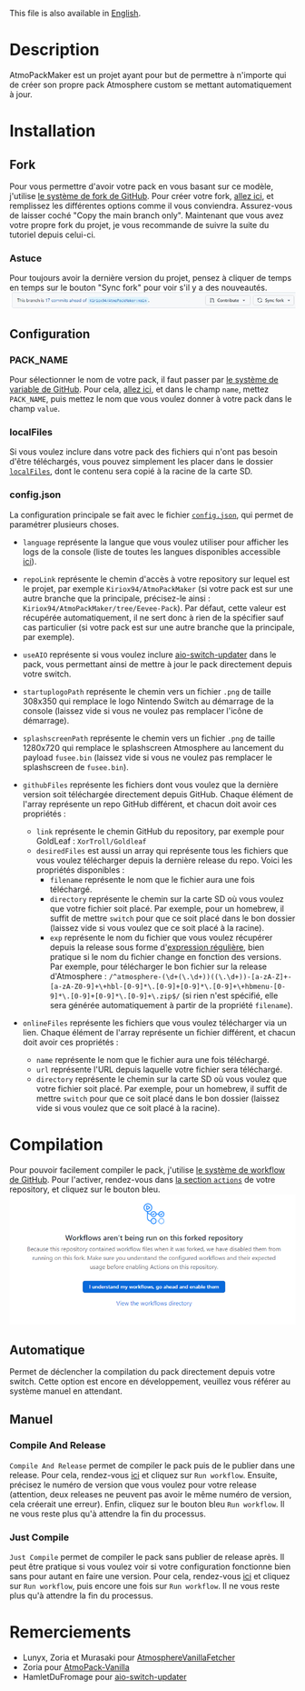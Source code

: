 This file is also available in [English](/readme.md).

# Description
AtmoPackMaker est un projet ayant pour but de permettre à n'importe qui de créer son propre pack Atmosphere custom se mettant automatiquement à jour.

# Installation
## Fork
Pour vous permettre d'avoir votre pack en vous basant sur ce modèle, j'utilise [le système de fork de GitHub](https://docs.github.com/fr/pull-requests/collaborating-with-pull-requests/working-with-forks/fork-a-repo). Pour créer votre fork, [allez ici](https://github.com/Kiriox94/AtmoPackMaker/fork), et remplissez les différentes options comme il vous conviendra. Assurez-vous de laisser coché "Copy the main branch only". Maintenant que vous avez votre propre fork du projet, je vous recommande de suivre la suite du tutoriel depuis celui-ci.

### Astuce
Pour toujours avoir la dernière version du projet, pensez à cliquer de temps en temps sur le bouton "Sync fork" pour voir s'il y a des nouveautés.\
![sync_fork_button](/.github/sync_fork_button.png)

## Configuration

### PACK_NAME
Pour sélectionner le nom de votre pack, il faut passer par [le système de variable de GitHub](https://docs.github.com/fr/actions/learn-github-actions/variables). Pour cela, [allez ici](../../settings/variables/actions/new), et dans le champ `name`, mettez `PACK_NAME`, puis mettez le nom que vous voulez donner à votre pack dans le champ `value`.

### localFiles
Si vous voulez inclure dans votre pack des fichiers qui n'ont pas besoin d'être téléchargés, vous pouvez simplement les placer dans le dossier [`localFiles`](/localFiles), dont le contenu sera copié à la racine de la carte SD.

### config.json
La configuration principale se fait avec le fichier [`config.json`](/config.json), qui permet de paramétrer plusieurs choses.

- `language` représente la langue que vous voulez utiliser pour afficher les logs de la console (liste de toutes les langues disponibles accessible [ici](/translation.csv)).

- `repoLink` représente le chemin d'accès à votre repository sur lequel est le projet, par exemple `Kiriox94/AtmoPackMaker` (si votre pack est sur une autre branche que la principale, précisez-le ainsi : `Kiriox94/AtmoPackMaker/tree/Eevee-Pack`). Par défaut, cette valeur est récupérée automatiquement, il ne sert donc à rien de la spécifier sauf cas particulier (si votre pack est sur une autre branche que la principale, par exemple).

- `useAIO` représente si vous voulez inclure [aio-switch-updater](https://github.com/HamletDuFromage/aio-switch-updater) dans le pack, vous permettant ainsi de mettre à jour le pack directement depuis votre switch.

- `startuplogoPath` représente le chemin vers un fichier `.png` de taille 308x350 qui remplace le logo Nintendo Switch au démarrage de la console (laissez vide si vous ne voulez pas remplacer l'icône de démarrage).

- `splashscreenPath` représente le chemin vers un fichier `.png` de taille 1280x720 qui remplace le splashscreen Atmosphere au lancement du payload `fusee.bin` (laissez vide si vous ne voulez pas remplacer le splashscreen de `fusee.bin`).

- `githubFiles` représente les fichiers dont vous voulez que la dernière version soit téléchargée directement depuis GitHub. Chaque élément de l'array représente un repo GitHub différent, et chacun doit avoir ces propriétés :
    - `link` représente le chemin GitHub du repository, par exemple pour GoldLeaf : `XorTroll/Goldleaf`
    - `desiredFiles` est aussi un array qui représente tous les fichiers que vous voulez télécharger depuis la dernière release du repo. Voici les propriétés disponibles :
        - `filename` représente le nom que le fichier aura une fois téléchargé.
        - `directory` représente le chemin sur la carte SD où vous voulez que votre fichier soit placé. Par exemple, pour un homebrew, il suffit de mettre `switch` pour que ce soit placé dans le bon dossier (laissez vide si vous voulez que ce soit placé à la racine).
        - `exp` représente le nom du fichier que vous voulez récupérer depuis la release sous forme d'[expression régulière](https://www.empirik.fr/nos-ressources/article/expressions-regulieres-ou-regex-definition-cas-dusages-et-exemples/), bien pratique si le nom du fichier change en fonction des versions. Par exemple, pour télécharger le bon fichier sur la release d'Atmosphere : `/^atmosphere-(\d+(\.\d+))((\.\d+))-[a-zA-Z]+-[a-zA-Z0-9]+\+hbl-[0-9]*\.[0-9]+[0-9]*\.[0-9]+\+hbmenu-[0-9]*\.[0-9]+[0-9]*\.[0-9]+\.zip$/` (si rien n'est spécifié, elle sera générée automatiquement à partir de la propriété `filename`).

- `onlineFiles` représente les fichiers que vous voulez télécharger via un lien. Chaque élément de l'array représente un fichier différent, et chacun doit avoir ces propriétés :
    - `name` représente le nom que le fichier aura une fois téléchargé.
    - `url` représente l'URL depuis laquelle votre fichier sera téléchargé.
    - `directory` représente le chemin sur la carte SD où vous voulez que votre fichier soit placé. Par exemple, pour un homebrew, il suffit de mettre `switch` pour que ce soit placé dans le bon dossier (laissez vide si vous voulez que ce soit placé à la racine).
         
# Compilation
Pour pouvoir facilement compiler le pack, j'utilise [le système de workflow de GitHub](https://docs.github.com/fr/actions/using-workflows/about-workflows). Pour l'activer, rendez-vous dans [la section `actions`](../../actions) de votre repository, et cliquez sur le bouton bleu.\
![actions](/.github/actions.png)

## Automatique
Permet de déclencher la compilation du pack directement depuis votre switch. Cette option est encore en développement, veuillez vous référer au système manuel en attendant.

## Manuel
### Compile And Release
`Compile And Release` permet de compiler le pack puis de le publier dans une release. Pour cela, rendez-vous [ici](../../actions/workflows/releaseOnTag.yml) et cliquez sur `Run workflow`. Ensuite, précisez le numéro de version que vous voulez pour votre release (attention, deux releases ne peuvent pas avoir le même numéro de version, cela créerait une erreur). Enfin, cliquez sur le bouton bleu `Run workflow`. Il ne vous reste plus qu'à attendre la fin du processus.
### Just Compile
`Just Compile` permet de compiler le pack sans publier de release après. Il peut être pratique si vous voulez voir si votre configuration fonctionne bien sans pour autant en faire une version. Pour cela, rendez-vous [ici](../../actions/workflows/node.js.yml) et cliquez sur `Run workflow`, puis encore une fois sur `Run workflow`. Il ne vous reste plus qu'à attendre la fin du processus. 

# Remerciements
- Lunyx, Zoria et Murasaki pour [AtmosphereVanillaFetcher](https://github.com/Lunyyx/AtmosphereVanillaFetcher-cli)
- Zoria pour [AtmoPack-Vanilla](https://github.com/THZoria/AtmoPack-Vanilla)
- HamletDuFromage pour [aio-switch-updater](https://github.com/HamletDuFromage/aio-switch-updater)
